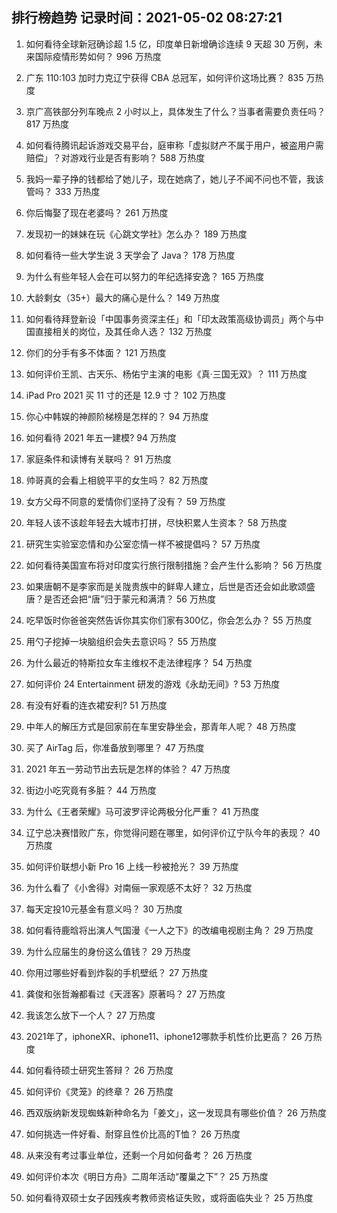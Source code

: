 
## 排行榜趋势 记录时间：2021-05-02 08:27:21
  
  1. 如何看待全球新冠确诊超 1.5 亿，印度单日新增确诊连续 9 天超 30 万例，未来国际疫情形势如何？ 996 万热度
    
  2. 广东 110:103 加时力克辽宁获得 CBA 总冠军，如何评价这场比赛？ 835 万热度
    
  3. 京广高铁部分列车晚点 2 小时以上，具体发生了什么？当事者需要负责任吗？ 817 万热度
    
  4. 如何看待腾讯起诉游戏交易平台，庭审称「虚拟财产不属于用户，被盗用户需赔偿」？对游戏行业是否有影响？ 588 万热度
    
  5. 我妈一辈子挣的钱都给了她儿子，现在她病了，她儿子不闻不问也不管，我该管吗？ 333 万热度
    
  6. 你后悔娶了现在老婆吗？ 261 万热度
    
  7. 发现初一的妹妹在玩《心跳文学社》怎么办？ 189 万热度
    
  8. 如何看待一些大学生说 3 天学会了 Java？ 178 万热度
    
  9. 为什么有些年轻人会在可以努力的年纪选择安逸？ 165 万热度
    
  10. 大龄剩女（35+）最大的痛心是什么？ 149 万热度
    
  11. 如何看待拜登新设「中国事务资深主任」和「印太政策高级协调员」两个与中国直接相关的岗位，及其任命人选？ 132 万热度
    
  12. 你们的分手有多不体面？ 121 万热度
    
  13. 如何评价王凯、古天乐、杨佑宁主演的电影《真·三国无双》？ 111 万热度
    
  14. iPad Pro 2021 买 11 寸的还是 12.9 寸？ 102 万热度
    
  15. 你心中韩娱的神颜阶梯榜是怎样的？ 94 万热度
    
  16. 如何看待 2021 年五一建模? 94 万热度
    
  17. 家庭条件和读博有关联吗？ 91 万热度
    
  18. 帅哥真的会看上相貌平平的女生吗？ 82 万热度
    
  19. 女方父母不同意的爱情你们坚持了没有？ 59 万热度
    
  20. 年轻人该不该趁年轻去大城市打拼，尽快积累人生资本？ 58 万热度
    
  21. 研究生实验室恋情和办公室恋情一样不被提倡吗？ 57 万热度
    
  22. 如何看待美国宣布将对印度实行旅行限制措施？会产生什么影响？ 56 万热度
    
  23. 如果唐朝不是李家而是关陇贵族中的鲜卑人建立，后世是否还会如此歌颂盛唐？是否还会把“唐”归于蒙元和满清？ 56 万热度
    
  24. 吃早饭时你爸爸突然告诉你其实你们家有300亿，你会怎么办？ 55 万热度
    
  25. 用勺子挖掉一块脑组织会失去意识吗？ 55 万热度
    
  26. 为什么最近的特斯拉女车主维权不走法律程序？ 54 万热度
    
  27. 如何评价 24 Entertainment 研发的游戏《永劫无间》? 53 万热度
    
  28. 有没有好看的连衣裙安利? 51 万热度
    
  29. 中年人的解压方式是回家前在车里安静坐会，那青年人呢？ 48 万热度
    
  30. 买了 AirTag 后，你准备放到哪里？ 47 万热度
    
  31. 2021 年五一劳动节出去玩是怎样的体验？ 47 万热度
    
  32. 街边小吃究竟有多脏？ 44 万热度
    
  33. 为什么《王者荣耀》马可波罗评论两极分化严重？ 41 万热度
    
  34. 辽宁总决赛惜败广东，你觉得问题在哪里，如何评价辽宁队今年的表现？ 40 万热度
    
  35. 如何评价联想小新 Pro 16 上线一秒被抢光？ 39 万热度
    
  36. 为什么看了《小舍得》对南俪一家观感不太好？ 32 万热度
    
  37. 每天定投10元基金有意义吗？ 30 万热度
    
  38. 如何看待鹿晗将出演人气国漫《一人之下》的改编电视剧主角？ 29 万热度
    
  39. 为什么应届生的身份这么值钱？ 29 万热度
    
  40. 你用过哪些好看到炸裂的手机壁纸？ 27 万热度
    
  41. 龚俊和张哲瀚都看过《天涯客》原著吗？ 27 万热度
    
  42. 我该怎么放下一个人？ 27 万热度
    
  43. 2021年了，iphoneXR、iphone11、iphone12哪款手机性价比更高？ 26 万热度
    
  44. 如何看待硕士研究生答辩？ 26 万热度
    
  45. 如何评价《灵笼》的终章？ 26 万热度
    
  46. 西双版纳新发现蜘蛛新种命名为「姜文」，这一发现具有哪些价值？ 26 万热度
    
  47. 如何挑选一件好看、耐穿且性价比高的T恤？ 26 万热度
    
  48. 从来没有考过事业单位，还剩一个月如何备考？ 26 万热度
    
  49. 如何评价本次《明日方舟》二周年活动“覆巢之下”？ 25 万热度
    
  50. 如何看待双硕士女子因残疾考教师资格证失败，或将面临失业？ 25 万热度
    